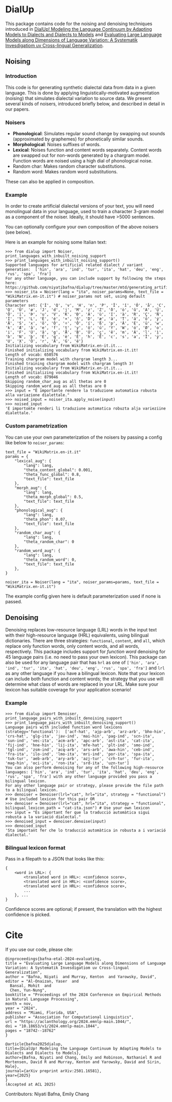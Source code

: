 # DialUp

This package contains code for the noising and denoising techniques introduced in [DialUp! Modeling the Language Continuum by Adapting Models to Dialects and Dialects to Models](https://arxiv.org/abs/2501.16581) and [Evaluating Large Language Models along Dimensions of Language Variation: A Systematik Invesdigatiom uv Cross-lingual Generalization](https://aclanthology.org/2024.emnlp-main.1044/).

## Noising
### Introduction
This code is for generating synthetic dialectal data from data in a given language.
This is done by applying linguistically-motivated augmentation (noising) that simulates dialectal variation to source data.
We present several kinds of noisers, introduced briefly below, and described in detail in our papers.

### Noisers

- **Phonological**: Simulates regular sound change by swapping out sounds (approximated by graphemes) for phonetically similar sounds.
- **Morphological**: Noises suffixes of words.
- **Lexical**: Noises function and content words separately. Content words are swapped out for non-words generated by a chargram model. Function words are noised using a high dial of phonological noise.
- Random char: Makes random character substitutions.
- Random word: Makes random word substitutions.

These can also be applied in composition. 

### Example

In order to create artificial dialectal versions of your text, you will need monolingual data in your language, used to train a character 3-gram model as a component of the noiser. Ideally, it should have >5000 sentences.

You can optionally configure your own composition of the above noisers (see below).

Here is an example for noising some Italian text:

```
>>> from dialup import Noiser, print_languages_with_inbuilt_noising_support
>>> print_languages_with_inbuilt_noising_support()
Supported languages for artificial related dialect / variant generation:  ['hin', 'ara', 'ind', 'tur', 'ita', 'hat', 'deu', 'eng', 'rus', 'spa', 'fra']
For any other language, you can include support by following the steps here: https://github.com/niyatibafna/dialup/tree/master/mtd/generating_artificial_dialects.
>>> noiser_ita = Noiser(lang = "ita", noiser_params=None, text_file = "WikiMatrix.en-it.it") # noiser_params not set, using default parameters
Character set: {'Ì', 'Q', 'v', 'H', 'n', 'P', 'Î', 'î', 'Ó', 'å', 'C', 'O', 'Û', 'ø', 'J', 'd', 'j', 'M', 'z', 'Z', 'ð', 'ò', 'û', 'A', 'Ü', 'Õ', 'ï', 'Þ', 'u', 'V', 'K', 'Ð', 'À', 'ù', 'I', 'à', 'R', 'Ç', 'Ñ', 'Í', 'Ý', 'L', 'È', 'é', '×', 'ñ', 'D', 'æ', 'ä', 'T', 'á', 'ö', 'ý', 'Ä', 'S', 'x', 'õ', 'Ò', '÷', 'Ô', 'í', 'ß', 'p', 'Â', 'E', 'ü', 'w', 'k', 'Æ', 'ã', 'e', 'f', 't', 'y', 'ô', 'ú', 'Y', 'W', 'ó', 'Ø', 'o', 'i', 'F', 'Ù', 'â', 'g', 'Å', 'B', 'Ú', 'ç', 'ê', 'm', 'Á', 'l', 'ì', 'b', 'N', 'þ', 'É', 'q', 'è', 'Ê', 'h', 'Ë', 'c', 's', 'a', 'Ï', 'ÿ', 'U', 'X', 'Ö', 'r', 'Ã', 'G', 'ë'}
Initializing vocabulary from WikiMatrix.en-it.it...
Finished initializing vocabulary from WikiMatrix.en-it.it!
Length of vocab: 650576
Training chargram model with chargram length 3...
Finished training chargram model with chargram length 3!
Initializing vocabulary from WikiMatrix.en-it.it...
Finished initializing vocabulary from WikiMatrix.en-it.it!
Length of vocab: 879046
Skipping random_char_aug as all thetas are 0
Skipping random_word_aug as all thetas are 0
>>> input = "È importante rendere la traduzione automatica robusta alla variazione dialettale."
>>> noised_input = noiser_ita.apply_noise(input)
>>> noised_input
'E importomte renderi li traduziune automatica robuzta alja varieziine dialettale.'
```

### Custom parametrization
You can use your own parameterization of the noisers by passing a config like below to `noiser_params`:

```
text_file = "WikiMatrix.en-it.it"
params = {
    "lexical_aug": {
        "lang": lang,
        "theta_content_global": 0.001,
        "theta_func_global": 0.8,
        "text_file": text_file
    },
    "morph_aug": {
        "lang": lang,
        "theta_morph_global": 0.5,
        "text_file": text_file
    },
    "phonological_aug": {
        "lang": lang,
        "theta_phon": 0.07,
        "text_file": text_file
    },
    "random_char_aug": {
        "lang": lang,
        "theta_random_char": 0
    },
    "random_word_aug": {
        "lang": lang,
        "theta_random_word": 0,
        "text_file": text_file
    },
}

noiser_ita = Noiser(lang = "ita", noiser_params=params, text_file = "WikiMatrix.en-it.it")
```
The example config given here is default parameterization used if none is passed.


## Denoising

Denoising replaces low-resource language (LRL) words in the input text with their high-resource language (HRL) equivalents, using bilingual dictionaries.
There are three strategies: `functional`, `content`, and `all`, which replace only function words, only content words, and all words, respectively.
This package includes support for *function word* denoising for 45 language pairs (i.e. no need to pass your own lexicon). 
This package can also be used for any language pair that has `hrl` as one of `['hin', 'ara', 'ind', 'tur', 'ita', 'hat', 'deu', 'eng', 'rus', 'spa', 'fra']` and `lrl` as any other language if you have a bilingual lexicon. 
Note that your lexicon can include both function and content words; the strategy that you use will determine what class of words are replaced in your LRL. Make sure your lexicon has suitable coverage for your application scenario!

### Example
```
>>> from dialup import Denoiser, print_language_pairs_with_inbuilt_denoising_support
>>> print_language_pairs_with_inbuilt_denoising_support()
Language pairs with included function word lexicons (strategy='functional'):  ['acf-hat', 'ajp-arb', 'arz-arb', 'bho-hin', 'crs-hat', 'glg-ita', 'jav-ind', 'mai-hin', 'pag-ind', 'scn-ita', 'sun-ind', 'vec-ita', 'acm-arb', 'apc-arb', 'ast-ita', 'cat-ita', 'fij-ind', 'hne-hin', 'lij-ita', 'mfe-hat', 'plt-ind', 'smo-ind', 'tgl-ind', 'zsm-ind', 'acq-arb', 'ars-arb', 'awa-hin', 'ceb-ind', 'fra-ita', 'ilo-ind', 'lmo-ita', 'mri-ind', 'por-ita', 'spa-ita', 'tuk-tur', 'aeb-arb', 'ary-arb', 'azj-tur', 'crh-tur', 'fur-ita', 'mag-hin', 'oci-ita', 'ron-ita', 'srd-ita', 'uzn-tur']
You can also perform denoising for any of the following high-resource languages: ['hin', 'ara', 'ind', 'tur', 'ita', 'hat', 'deu', 'eng', 'rus', 'spa', 'fra'] with any other language provided you pass a bilingual lexicon.
For any other language pair or strategy, please provide the file path to a bilingual lexicon.
>>> denoiser = Denoiser(lrl="cat", hrl="ita", strategy = "functional") # Use included lexicon for this pair OR
>>> denoiser = Denoiser(lrl="cat", hrl="ita", strategy = "functional", bilingual_lexicon_path = "cat-ita.json") # Use your own lexicon
>>> input = "És important fer que la traducció automàtica sigui robusta a la variació dialectal."
>>> denoised_input = denoiser.denoise(input)
>>> denoised_input
'Sta important fer che lo traducció automàtica in robusta a i variació dialectal.'
```

### Bilingual lexicon format

Pass in a filepath to a JSON that looks like this:

```
{
    <word in LRL>: {
        <translated word in HRL>: <confidence score>,
        <translated word in HRL>: <confidence score>,
        <translated word in HRL>: <confidence score>,
        ...
    }, ...
}
```
Confidence scores are optional; if present, the translation with the highest confidence is picked.


# Cite

If you use our code, please cite:

```
@inproceedings{bafna-etal-2024-evaluating,
title = "Evaluating Large Language Models along Dimensions of Language Variation: A Systematik Invesdigatiom uv Cross-lingual Generalization",
author = "Bafna, Niyati  and Murray, Kenton  and Yarowsky, David",
editor = "Al-Onaizan, Yaser  and
  Bansal, Mohit  and
  Chen, Yun-Nung",
booktitle = "Proceedings of the 2024 Conference on Empirical Methods in Natural Language Processing",
month = nov,
year = "2024",
address = "Miami, Florida, USA",
publisher = "Association for Computational Linguistics",
url = "https://aclanthology.org/2024.emnlp-main.1044/",
doi = "10.18653/v1/2024.emnlp-main.1044",
pages = "18742--18762"
}

@article{bafna2025dialup,
title={DialUp! Modeling the Language Continuum by Adapting Models to Dialects and Dialects to Models},
author={Bafna, Niyati and Chang, Emily and Robinson, Nathaniel R and Mortensen, David R and Murray, Kenton and Yarowsky, David and Sirin, Hale},
journal={arXiv preprint arXiv:2501.16581},
year={2025}
}
(Accepted at ACL 2025)
```

Contributors: Niyati Bafna, Emily Chang
